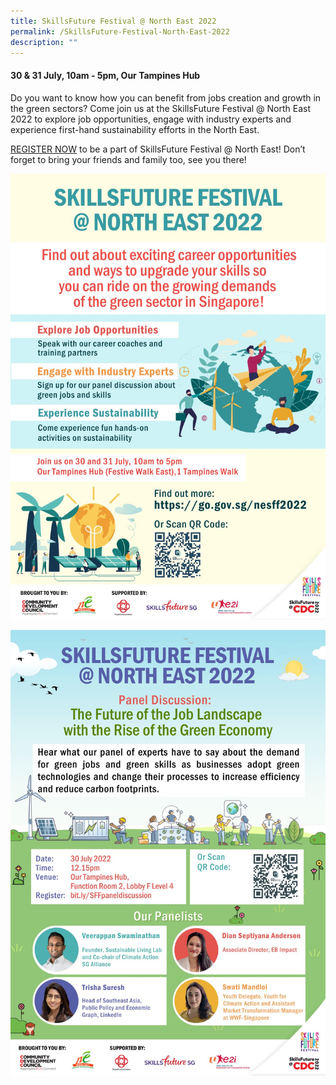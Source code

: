 ```yaml
---
title: SkillsFuture Festival @ North East 2022
permalink: /SkillsFuture-Festival-North-East-2022
description: ""
---
```

#### 30 & 31 July, 10am - 5pm, Our Tampines Hub

Do you want to know how you can benefit from jobs creation and growth in the green sectors? Come join us at the SkillsFuture Festival @ North East 2022 to explore job opportunities, engage with industry experts and experience first-hand sustainability efforts in the North East.

[REGISTER NOW](https://form.gov.sg/#!/62b458c2f30d8d00133f8451) to be a part of SkillsFuture Festival @ North East! Don’t forget to bring your friends and family too, see you there!

![](/images/SkillsFuture%20Festival%20@%20North%20East%202022.jpg)

![](/images/SkillsFuture%20Festival%20@%20North%20East%202022%20-%20Panel%20Discussion.jpg)